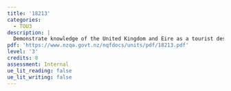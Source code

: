 ```yaml
---
title: '18213'
categories:
  - TOU3
description: |
  Demonstrate knowledge of the United Kingdom and Eire as a tourist destination
pdf: 'https://www.nzqa.govt.nz/nqfdocs/units/pdf/18213.pdf'
level: '3'
credits: 8
assessment: Internal
ue_lit_reading: false
ue_lit_writing: false
---
```


